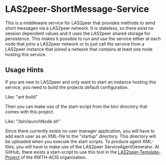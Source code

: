 LAS2peer-ShortMessage-Service
=============================

This is a middleware service for LAS2peer that provides methods to send short
messages via a LAS2peer network. It is stateless, so there exist no session
dependent values and it uses the LAS2peer shared storage for persistence.
This makes it possible to run and use the service either at each node that
joins a LAS2peer network or to just call the service from a LAS2peer instance
that joined a network that contains at least one node hosting this service.

Usage Hints
-------------------------------------

If you are new to LAS2peer and only want to start an instance
hosting this service, you need to build the projects default configuration.

Like: "ant build"

Then you can make use of the start-script from the bin/ directory that comes
with this project.

Like: "/bin/launchNode.sh"

Since there currently exists no user manager application, you will have to
add each user as an XML-file to the "startup" directory. This directory will
be uploaded when you execute the start scripts. To produce agent XML-files,
you will have to make use of the LAS2peer ServiceAgentGenerator. At GitHub,
there exists a start-script to use this tool in the
[LAS2peer-Template-Project](https://github.com/rwth-acis/LAS2peer-Template-Project)
of the RWTH-ACIS organization.
